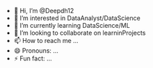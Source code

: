 - 👋 Hi, I’m @Deepdh12
- 👀 I’m interested in DataAnalyst/DataScience
- 🌱 I’m currently learning DataScience/ML
- 💞️ I’m looking to collaborate on learninProjects
- 📫 How to reach me ...
- 😄 Pronouns: ...
- ⚡ Fun fact: ...

<!---
Deepdh12/Deepdh12 is a ✨ special ✨ repository because its `README.md` (this file) appears on your GitHub profile.
You can click the Preview link to take a look at your changes.
--->
